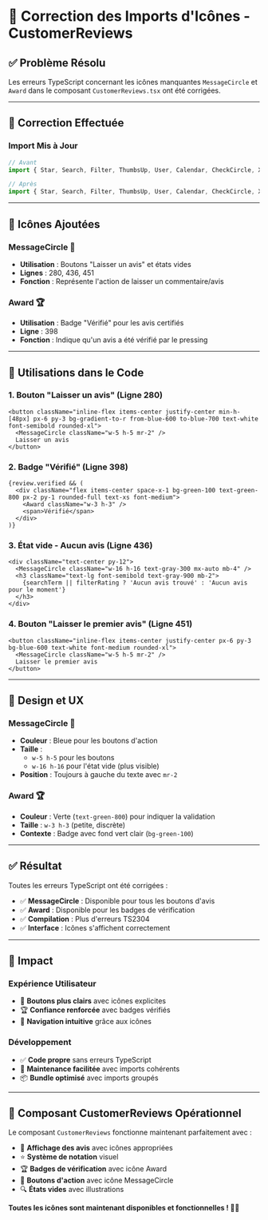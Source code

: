 # 🎨 Correction des Imports d'Icônes - CustomerReviews

## ✅ Problème Résolu

Les erreurs TypeScript concernant les icônes manquantes `MessageCircle` et `Award` dans le composant `CustomerReviews.tsx` ont été corrigées.

---

## 🔧 Correction Effectuée

### **Import Mis à Jour**
```typescript
// Avant
import { Star, Search, Filter, ThumbsUp, User, Calendar, CheckCircle, X, Send } from 'lucide-react';

// Après
import { Star, Search, Filter, ThumbsUp, User, Calendar, CheckCircle, X, Send, MessageCircle, Award } from 'lucide-react';
```

---

## 🎯 Icônes Ajoutées

### **MessageCircle** 💬
- **Utilisation** : Boutons "Laisser un avis" et états vides
- **Lignes** : 280, 436, 451
- **Fonction** : Représente l'action de laisser un commentaire/avis

### **Award** 🏆
- **Utilisation** : Badge "Vérifié" pour les avis certifiés
- **Ligne** : 398
- **Fonction** : Indique qu'un avis a été vérifié par le pressing

---

## 📍 Utilisations dans le Code

### **1. Bouton "Laisser un avis" (Ligne 280)**
```tsx
<button className="inline-flex items-center justify-center min-h-[48px] px-6 py-3 bg-gradient-to-r from-blue-600 to-blue-700 text-white font-semibold rounded-xl">
  <MessageCircle className="w-5 h-5 mr-2" />
  Laisser un avis
</button>
```

### **2. Badge "Vérifié" (Ligne 398)**
```tsx
{review.verified && (
  <div className="flex items-center space-x-1 bg-green-100 text-green-800 px-2 py-1 rounded-full text-xs font-medium">
    <Award className="w-3 h-3" />
    <span>Vérifié</span>
  </div>
)}
```

### **3. État vide - Aucun avis (Ligne 436)**
```tsx
<div className="text-center py-12">
  <MessageCircle className="w-16 h-16 text-gray-300 mx-auto mb-4" />
  <h3 className="text-lg font-semibold text-gray-900 mb-2">
    {searchTerm || filterRating ? 'Aucun avis trouvé' : 'Aucun avis pour le moment'}
  </h3>
</div>
```

### **4. Bouton "Laisser le premier avis" (Ligne 451)**
```tsx
<button className="inline-flex items-center justify-center px-6 py-3 bg-blue-600 text-white font-medium rounded-xl">
  <MessageCircle className="w-5 h-5 mr-2" />
  Laisser le premier avis
</button>
```

---

## 🎨 Design et UX

### **MessageCircle** 💬
- **Couleur** : Bleue pour les boutons d'action
- **Taille** : 
  - `w-5 h-5` pour les boutons
  - `w-16 h-16` pour l'état vide (plus visible)
- **Position** : Toujours à gauche du texte avec `mr-2`

### **Award** 🏆
- **Couleur** : Verte (`text-green-800`) pour indiquer la validation
- **Taille** : `w-3 h-3` (petite, discrète)
- **Contexte** : Badge avec fond vert clair (`bg-green-100`)

---

## ✅ Résultat

Toutes les erreurs TypeScript ont été corrigées :

- ✅ **MessageCircle** : Disponible pour tous les boutons d'avis
- ✅ **Award** : Disponible pour les badges de vérification
- ✅ **Compilation** : Plus d'erreurs TS2304
- ✅ **Interface** : Icônes s'affichent correctement

---

## 🚀 Impact

### **Expérience Utilisateur**
- 💬 **Boutons plus clairs** avec icônes explicites
- 🏆 **Confiance renforcée** avec badges vérifiés
- 🎯 **Navigation intuitive** grâce aux icônes

### **Développement**
- ✅ **Code propre** sans erreurs TypeScript
- 🔧 **Maintenance facilitée** avec imports cohérents
- 📦 **Bundle optimisé** avec imports groupés

---

## 🎉 Composant CustomerReviews Opérationnel

Le composant `CustomerReviews` fonctionne maintenant parfaitement avec :

- 📝 **Affichage des avis** avec icônes appropriées
- ⭐ **Système de notation** visuel
- 🏆 **Badges de vérification** avec icône Award
- 💬 **Boutons d'action** avec icône MessageCircle
- 🔍 **États vides** avec illustrations

**Toutes les icônes sont maintenant disponibles et fonctionnelles ! 🎨✅**
